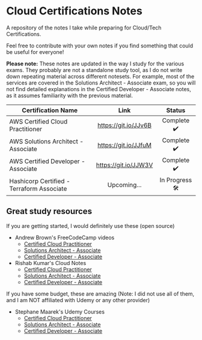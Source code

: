 # Cloud Certifications Notes

A repository of the notes I take while preparing for Cloud/Tech Certifications.

Feel free to contribute with your own notes if you find something that could be useful for everyone!

**Please note:** These notes are updated in the way I study for the various exams. They probably are not a standalone study tool, as I do not write down repeating material across different notesets. For example, most of the services are covered in the Solutions Architect - Associate exam, so you will not find detailed explanations in the Certified Developer - Associate notes, as it assumes familiarity with the previous material.

| Certification Name                          |         Link         |   Status    |
| ------------------------------------------- | :------------------: | :---------: |
| AWS Certified Cloud Practitioner            | https://git.io/JJv6B | Complete ✔️ |
| AWS Solutions Architect - Associate         | https://git.io/JJfuM | Complete ✔️ |
| AWS Certified Developer - Associate         | https://git.io/JJW3V | Complete ✔️ |
| Hashicorp Certified - Terraform Associate   | Upcoming... | In Progress 🛠️ |

## Great study resources

If you are getting started, I would definitely use these (open source)

-   Andrew Brown's FreeCodeCamp videos
    -   [Certified Cloud Practitioner](https://www.youtube.com/watch?v=3hLmDS179YE)
    -   [Solutions Architect - Associate](https://www.youtube.com/watch?v=Ia-UEYYR44s)
    -   [Certified Developer - Associate](https://www.youtube.com/watch?v=RrKRN9zRBWs&t)
-   Rishab Kumar's Cloud Notes
    -   [Certified Cloud Practitioner](https://rishabkumar7.github.io/CloudNotes/CPP.html)
    -   [Solutions Architect - Associate](https://rishabkumar7.github.io/CloudNotes/SAA.html)
    -   [Certified Developer - Associate](https://rishabkumar7.github.io/CloudNotes/CDA.html)

If you have some budget, these are amazing (Note: I did not use all of them, and I am NOT affiliated with Udemy or any other provider)

-   Stephane Maarek's Udemy Courses
    -   [Certified Cloud Practitioner](https://www.udemy.com/course/aws-certified-cloud-practitioner-new/)
    -   [Solutions Architect - Associate](https://www.udemy.com/course/aws-certified-solutions-architect-associate-saa-c02/)
    -   [Certified Developer - Associate](https://www.udemy.com/course/aws-certified-developer-associate-dva-c01/)

